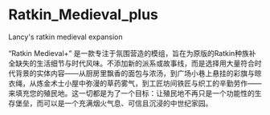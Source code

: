 # Ratkin_Medieval_plus
Lancy's ratkin medieval expansion

“Ratkin Medieval+”   是一款专注于氛围营造的模组，旨在为原版的Ratkin种族补全缺失的生活细节与时代风味。不添加新的派系或故事线，而是选择用大量符合时代背景的实体内容——从厨房里飘香的面包与浓汤，到广场小巷上悬挂的彩旗与晾衣绳，从炼金术士小屋中弥漫的草药雾气，到工匠坊间铁匠与织工的辛勤劳作——来填充您的殖民地。这一切都是为了一个目标：让殖民地不再只是一个功能性的生存堡垒，而可以是一个充满烟火气息、可信且沉浸的中世纪家园。
